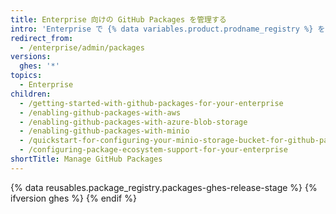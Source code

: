 ```yaml
---
title: Enterprise 向けの GitHub Packages を管理する
intro: 'Enterprise で {% data variables.product.prodname_registry %} を有効にして、{% data variables.product.prodname_registry %} 設定と許可されたパッケージタイプを管理できます。'
redirect_from:
  - /enterprise/admin/packages
versions:
  ghes: '*'
topics:
  - Enterprise
children:
  - /getting-started-with-github-packages-for-your-enterprise
  - /enabling-github-packages-with-aws
  - /enabling-github-packages-with-azure-blob-storage
  - /enabling-github-packages-with-minio
  - /quickstart-for-configuring-your-minio-storage-bucket-for-github-packages
  - /configuring-package-ecosystem-support-for-your-enterprise
shortTitle: Manage GitHub Packages
---
```


{% data reusables.package_registry.packages-ghes-release-stage %}
  {% ifversion ghes %}
  {% endif %}
